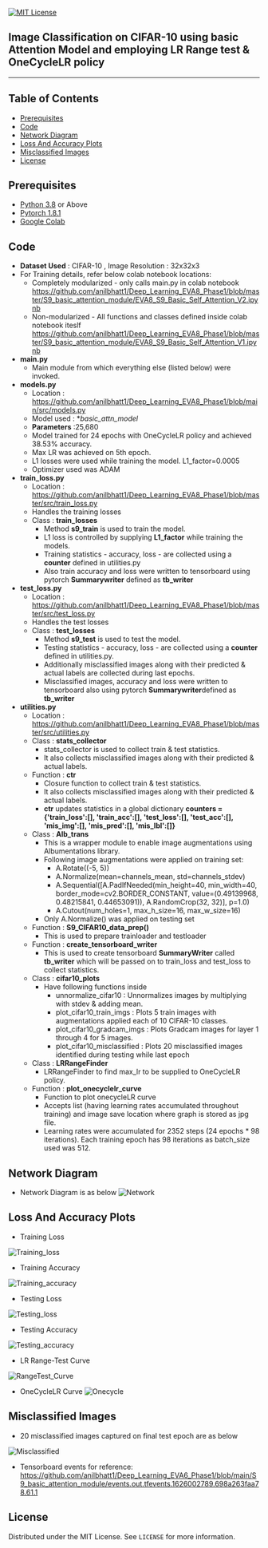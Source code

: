 
<!-- PROJECT SHIELDS -->
<!--
*** I'm using markdown "reference style" links for readability.
*** Reference links are enclosed in brackets [ ] instead of parentheses ( ).
*** See the bottom of this document for the declaration of the reference variables
*** for contributors-url, forks-url, etc. This is an optional, concise syntax you may use.
*** https://www.markdownguide.org/basic-syntax/#reference-style-links
-->
[![MIT License][license-shield]][license-url]

## Image Classification on CIFAR-10 using basic Attention Model and employing LR Range test & OneCycleLR policy
________

<!-- TABLE OF CONTENTS -->
## Table of Contents

* [Prerequisites](#prerequisites)
* [Code](#Code)
* [Network Diagram](#Network-Diagram)
* [Loss And Accuracy Plots](#Loss-And-Accuracy-Plots)
* [Misclassified Images](#Misclassified-Images)
* [License](#license)

## Prerequisites

* [Python 3.8](https://www.python.org/downloads/) or Above
* [Pytorch 1.8.1](https://pytorch.org/)  
* [Google Colab](https://colab.research.google.com/)

<!-- Code -->
## Code
- **Dataset Used** : CIFAR-10 , Image Resolution : 32x32x3
- For Training details, refer below colab notebook locations:
    - Completely modularized - only calls main.py in colab notebook
https://github.com/anilbhatt1/Deep_Learning_EVA8_Phase1/blob/master/S9_basic_attention_module/EVA8_S9_Basic_Self_Attention_V2.ipynb
    - Non-modularized - All functions and classes defined inside colab notebook iteslf
https://github.com/anilbhatt1/Deep_Learning_EVA8_Phase1/blob/master/S9_basic_attention_module/EVA8_S9_Basic_Self_Attention_V1.ipynb
- **main.py**
    - Main module from which everything else (listed below) were invoked.
- **models.py**    
	- Location : https://github.com/anilbhatt1/Deep_Learning_EVA8_Phase1/blob/main/src/models.py
	- Model used : **basic_attn_model*
	- **Parameters** :25,680
	- Model trained for 24 epochs with OneCycleLR policy and achieved 38.53% accuracy.
	- Max LR was achieved on 5th epoch.
    - L1 losses were used while training the model. L1_factor=0.0005
	- Optimizer used was ADAM
- **train_loss.py**
    - Location : https://github.com/anilbhatt1/Deep_Learning_EVA8_Phase1/blob/master/src/train_loss.py
	- Handles the training losses
	- Class : **train_losses**
		- Method **s9_train** is used to train the model.
		- L1 loss is controlled by supplying **L1_factor** while training the models.
		- Training statistics - accuracy, loss - are collected using a **counter** defined in utilities.py
		- Also train accuracy and loss were written to tensorboard using pytorch **Summarywriter** defined as **tb_writer** 
- **test_loss.py**
	- Location : https://github.com/anilbhatt1/Deep_Learning_EVA8_Phase1/blob/master/src/test_loss.py
	- Handles the test losses
	- Class : **test_losses**
		- Method **s9_test** is used to test the model.
		- Testing statistics - accuracy, loss - are collected using a **counter** defined in utilities.py. 
		- Additionally misclassified images along with their predicted & actual labels are collected during last epochs.
		- Misclassified images, accuracy and loss were written to tensorboard also using pytorch **Summarywriter**defined as **tb_writer**
- **utilities.py**
	- Location : https://github.com/anilbhatt1/Deep_Learning_EVA8_Phase1/blob/master/src/utilities.py
	- Class : **stats_collector**
		- stats_collector is used to collect train & test statistics.
		- It also collects misclassified images along with their predicted & actual labels.
	- Function : **ctr**
		- Closure function to collect train & test statistics.
		- It also collects misclassified images along with their predicted & actual labels.
        - **ctr** updates statistics in a global dictionary **counters = {'train_loss':[], 'train_acc':[], 'test_loss':[], 'test_acc':[], 'mis_img':[], 'mis_pred':[], 'mis_lbl':[]}**
    - Class : **Alb_trans**
        - This is a wrapper module to enable image augmentations using Albumentations library.    
        - Following image augmentations were applied on training set:
            - A.Rotate((-5, 5))
            - A.Normalize(mean=channels_mean, std=channels_stdev)
            - A.Sequential([A.PadIfNeeded(min_height=40, min_width=40, border_mode=cv2.BORDER_CONSTANT, value=(0.49139968, 0.48215841, 0.44653091)), A.RandomCrop(32, 32)], p=1.0)            
            - A.Cutout(num_holes=1, max_h_size=16, max_w_size=16)
        - Only A.Normalize() was applied on testing set
    - Function : **S9_CIFAR10_data_prep()**
        - This is used to prepare trainloader and testloader 
    - Function : **create_tensorboard_writer**
        - This is used to create tensorboard **SummaryWriter** called **tb_writer** which will be passed on to train_loss and test_loss to collect statistics.
    - Class : **cifar10_plots**
        - Have following functions inside
            - unnormalize_cifar10 : Unnormalizes images by multiplying with stdev & adding mean.
            - plot_cifar10_train_imgs : Plots 5 train images with augmentations applied each of 10 CIFAR-10 classes.
            - plot_cifar10_gradcam_imgs : Plots Gradcam images for layer 1 through 4 for 5 images.
            - plot_cifar10_misclassified : Plots 20 misclassified images identified during testing while last epoch
    - Class : **LRRangeFinder**
        - LRRangeFinder to find max_lr to be supplied to OneCycleLR policy.
    - Function : **plot_onecyclelr_curve**
        - Function to plot onecycleLR curve
        - Accepts list (having learning rates accumulated throughout training) and image save location where graph is stored as jpg file.
        - Learning rates were accumulated for 2352 steps (24 epochs * 98 iterations). Each training epoch has 98 iterations as batch_size used was 512.

<!-- Network-Diagram-->
## Network Diagram
- Network Diagram is as below
![Network]()

<!-- Loss-And-Accuracy-Plots -->
## Loss And Accuracy Plots
- Training Loss

![Training_loss](https://github.com/anilbhatt1/Deep_Learning_EVA8_Phase1/blob/master/S9_basic_attention_module/train_loss.jpg)

- Training Accuracy

![Training_accuracy](https://github.com/anilbhatt1/Deep_Learning_EVA8_Phase1/blob/main/S9_basic_attention_module/Train_Accuracy_Tb.jpg)

- Testing Loss

![Testing_loss](https://github.com/anilbhatt1/Deep_Learning_EVA8_Phase1/blob/main/S9_basic_attention_module/Test_Loss_Tb.jpg)

- Testing Accuracy

![Testing_accuracy](https://github.com/anilbhatt1/Deep_Learning_EVA8_Phase1/blob/main/S9_basic_attention_module/Test_Accuracy_Tb.jpg)

- LR Range-Test Curve

![RangeTest_Curve](https://github.com/anilbhatt1/Deep_Learning_EVA8_Phase1/blob/main/S9_basic_attention_module/LRRange_Test.jpg)

- OneCycleLR Curve
![Onecycle](https://github.com/anilbhatt1/Deep_Learning_EVA8_Phase1/blob/main/S9_basic_attention_module/OnecycleLR_Curve_TB.jpg)

<!-- Misclassified-Images -->
## Misclassified Images
- 20 misclassified images captured on final test epoch are as below

![Misclassified](https://github.com/anilbhatt1/Deep_Learning_EVA8_Phase1/blob/main/S9_basic_attention_module/Test_Misclass_Imgs.jpg)

- Tensorboard events for reference:
https://github.com/anilbhatt1/Deep_Learning_EVA6_Phase1/blob/main/S9_basic_attention_module/events.out.tfevents.1626002789.698a263faa78.61.1

<!-- LICENSE -->
## License

Distributed under the MIT License. See `LICENSE` for more information.


<!-- MARKDOWN LINKS & IMAGES -->
<!-- https://www.markdownguide.org/basic-syntax/#reference-style-links -->
[forks-shield]: https://img.shields.io/github/forks/othneildrew/Best-README-Template.svg?style=flat-square
[forks-url]: https://github.com/othneildrew/Best-README-Template/network/members
[stars-shield]: https://img.shields.io/github/stars/othneildrew/Best-README-Template.svg?style=flat-square
[stars-url]: https://github.com/othneildrew/Best-README-Template/stargazers
[issues-shield]: https://img.shields.io/github/issues/othneildrew/Best-README-Template.svg?style=flat-square
[issues-url]: https://github.com/othneildrew/Best-README-Template/issues
[license-shield]: https://img.shields.io/github/license/othneildrew/Best-README-Template.svg?style=flat-square
[license-url]: https://github.com/anilbhatt1/Deep_Learning_EVA4_Phase2/blob/master/LICENSE.txt
[linkedin-shield]: https://img.shields.io/badge/-LinkedIn-black.svg?style=flat-square&logo=linkedin&colorB=555




